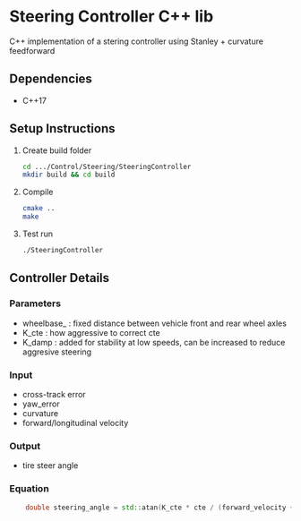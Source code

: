 # Steering Controller C++ lib

C++ implementation of a stering controller using Stanley + curvature feedforward

## Dependencies
- C++17

## Setup Instructions
1. Create build folder
   ```sh
   cd .../Control/Steering/SteeringController
   mkdir build && cd build
2. Compile
    ```sh
    cmake ..
    make
3. Test run
    ```sh
    ./SteeringController
   ```

## Controller Details

### Parameters
   - wheelbase_ : fixed distance between vehicle front and rear wheel axles
   - K_cte      : how aggressive to correct cte
   - K_damp     : added for stability at low speeds, can be increased to reduce aggresive steering

### Input       
- cross-track error
- yaw_error
- curvature
- forward/longitudinal velocity

### Output
- tire steer angle

### Equation
```cpp
    double steering_angle = std::atan(K_cte * cte / (forward_velocity + K_damp)) + yaw_error - std::atan(curvature * wheelbase_);
```


